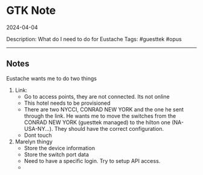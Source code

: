 # GTK Note 
2024-04-04

Description: What do I need to do for Eustache
Tags: #guesttek #opus

------

## Notes

Eustache wants me to do two things

1. Link:
	- Go to access points, they are not connected. Its not online
	- This hotel needs to be provisioned
	- There are two NYCCI, CONRAD NEW YORK and the one he sent through the link. He wants me to move the switches from the CONRAD NEW YORK (guesttek managed) to the hilton one (NA-USA-NY...). They should have the correct configuration.
	- Dont touch 
2. Marelyn thingy
	- Store the device information
	- Store the switch port data
	- Need to have a specific login. Try to setup API access.
	- 

